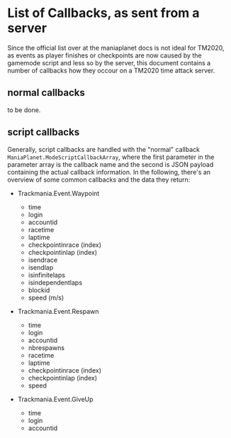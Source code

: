 # List of Callbacks, as sent from a server

Since the official list over at the maniaplanet docs is not ideal for TM2020, as events as player finishes or checkpoints are now caused by the gamemode script and less so by the server, this document contains a number of callbacks how they occour on a TM2020 time attack server.

## normal callbacks
to be done.

## script callbacks
Generally, script callbacks are handled with the "normal" callback `ManiaPlanet.ModeScriptCallbackArray`, where the first parameter in the parameter array is the callback name and the second is JSON payload containing the actual callback information. In the following, there's an overview of some common callbacks and the data they return:

* Trackmania.Event.Waypoint
    * time 
    * login
    * accountid
    * racetime
    * laptime
    * checkpointinrace (index)
    * checkpointinlap (index)
    * isendrace
    * isendlap
    * isinfinitelaps
    * isindependentlaps
    * blockid
    * speed (m/s)

* Trackmania.Event.Respawn
    * time
    * login
    * accountid
    * nbrespawns
    * racetime
    * laptime
    * checkpointinrace (index)
    * checkpointinlap (index)
    * speed

* Trackmania.Event.GiveUp
    * time
    * login
    * accountid



